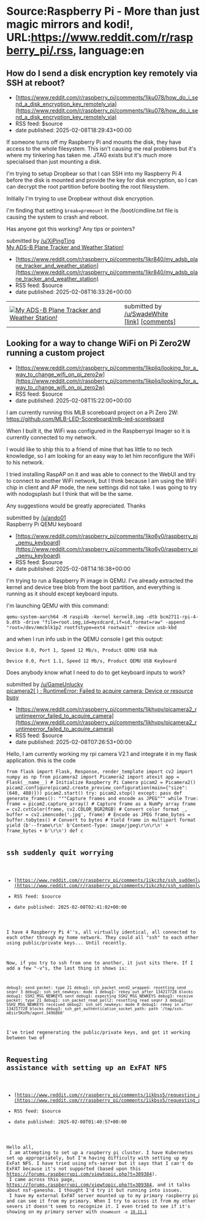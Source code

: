 # Source:Raspberry Pi - More than just magic mirrors and kodi!, URL:https://www.reddit.com/r/raspberry_pi/.rss, language:en

## How do I send a disk encryption key remotely via SSH at reboot?
 - [https://www.reddit.com/r/raspberry_pi/comments/1iku078/how_do_i_send_a_disk_encryption_key_remotely_via](https://www.reddit.com/r/raspberry_pi/comments/1iku078/how_do_i_send_a_disk_encryption_key_remotely_via)
 - RSS feed: $source
 - date published: 2025-02-08T18:29:43+00:00

<!-- SC_OFF --><div class="md"><p>If someone turns off my Raspberry Pi and mounts the disk, they have access to the whole filesystem. This isn&#39;t causing me real problems but it&#39;s where my tinkering has taken me. JTAG exists but it&#39;s much more specialised than just mounting a disk.</p> <p>I&#39;m trying to setup Dropbear so that I can SSH into my Raspberry Pi 4 before the disk is mounted and provide the key for disk encryption, so I can can decrypt the root partition before booting the root filesystem.</p> <p>Initially I&#39;m trying to use Dropbear without disk encryption.</p> <p>I&#39;m finding that setting <code>break=premount</code> in the /boot/cmdline.txt file is causing the system to crash and reboot.</p> <p>Has anyone got this working? Any tips or pointers?</p> </div><!-- SC_ON --> &#32; submitted by &#32; <a href="https://www.reddit.com/user/XiPingTing"> /u/XiPingTing </a> <br/> <span><a href="https://www.reddit.com/r/raspberry_pi/comments/1iku078/how_do_i_send_a_

## My ADS-B Plane Tracker and Weather Station!
 - [https://www.reddit.com/r/raspberry_pi/comments/1ikr840/my_adsb_plane_tracker_and_weather_station](https://www.reddit.com/r/raspberry_pi/comments/1ikr840/my_adsb_plane_tracker_and_weather_station)
 - RSS feed: $source
 - date published: 2025-02-08T16:33:26+00:00

<table> <tr><td> <a href="https://www.reddit.com/r/raspberry_pi/comments/1ikr840/my_adsb_plane_tracker_and_weather_station/"> <img src="https://b.thumbs.redditmedia.com/pedZhbnzJzQjb57nKI8f7me3-E6oVhdngQtZemsaYGI.jpg" alt="My ADS-B Plane Tracker and Weather Station!" title="My ADS-B Plane Tracker and Weather Station!" /> </a> </td><td> &#32; submitted by &#32; <a href="https://www.reddit.com/user/SwadeWhite"> /u/SwadeWhite </a> <br/> <span><a href="https://www.reddit.com/gallery/1ikr840">[link]</a></span> &#32; <span><a href="https://www.reddit.com/r/raspberry_pi/comments/1ikr840/my_adsb_plane_tracker_and_weather_station/">[comments]</a></span> </td></tr></table>

## Looking for a way to change WiFi on Pi Zero2W running a custom project
 - [https://www.reddit.com/r/raspberry_pi/comments/1ikpliq/looking_for_a_way_to_change_wifi_on_pi_zero2w](https://www.reddit.com/r/raspberry_pi/comments/1ikpliq/looking_for_a_way_to_change_wifi_on_pi_zero2w)
 - RSS feed: $source
 - date published: 2025-02-08T15:22:00+00:00

<!-- SC_OFF --><div class="md"><p>I am currently running this MLB scoreboard project on a Pi Zero 2W: <a href="https://github.com/MLB-LED-Scoreboard/mlb-led-scoreboard">https://github.com/MLB-LED-Scoreboard/mlb-led-scoreboard</a></p> <p>When I built it, the WiFi was configured in the Raspberrypi Imager so it is currently connected to my network. </p> <p>I would like to ship this to a friend of mine that has little to no tech knowledge, so I am looking for an easy way to let him reconfigure the WiFi to his network.</p> <p>I tried installing RaspAP on it and was able to connect to the WebUI and try to connect to another WiFi network, but I think because I am using the WiFi chip in client and AP mode, the new settings did not take. I was going to try with nodogsplash but I think that will be the same.</p> <p>Any suggestions would be greatly appreciated. Thanks</p> </div><!-- SC_ON --> &#32; submitted by &#32; <a href="https://www.reddit.com/user/ando01"> /u/ando01 </a> <br/> <span><a hr

## Raspberry Pi QEMU keyboard
 - [https://www.reddit.com/r/raspberry_pi/comments/1iko6y0/raspberry_pi_qemu_keyboard](https://www.reddit.com/r/raspberry_pi/comments/1iko6y0/raspberry_pi_qemu_keyboard)
 - RSS feed: $source
 - date published: 2025-02-08T14:16:38+00:00

<!-- SC_OFF --><div class="md"><p>I&#39;m trying to run a Raspberry Pi image in QEMU. I&#39;ve already extracted the kernel and device tree blob from the boot partition, and everything is running as it should except keyboard inputs.</p> <p>I&#39;m launching QEMU with this command:</p> <p><code>qemu-system-aarch64 -M raspi4b -kernel kernel8.img -dtb bcm2711-rpi-4-b.dtb -drive &quot;file=root.img,id=mysdcard,if=sd,format=raw&quot; -append &quot;root=/dev/mmcblk1p2 rootfstype=ext4 rootwait&quot; -device usb-kbd</code></p> <p>and when I run info usb in the QEMU console I get this output:</p> <p><code>Device 0.0, Port 1, Speed 12 Mb/s, Product QEMU USB Hub</code></p> <p><code>Device 0.0, Port 1.1, Speed 12 Mb/s, Product QEMU USB Keyboard</code></p> <p>Does anybody know what I need to do to get keyboard inputs to work?</p> </div><!-- SC_ON --> &#32; submitted by &#32; <a href="https://www.reddit.com/user/GameUnlucky"> /u/GameUnlucky </a> <br/> <span><a href="https://www.reddit.com/r/raspbe

## picamera2( ) : RuntimeError: Failed to acquire camera: Device or resource busy
 - [https://www.reddit.com/r/raspberry_pi/comments/1ikhvpv/picamera2_runtimeerror_failed_to_acquire_camera](https://www.reddit.com/r/raspberry_pi/comments/1ikhvpv/picamera2_runtimeerror_failed_to_acquire_camera)
 - RSS feed: $source
 - date published: 2025-02-08T07:26:53+00:00

<!-- SC_OFF --><div class="md"><p>Hello, I am currently working my rpi camera V2.1 and integrate it in my flask application. this is the code</p> <pre><code>from flask import Flask, Response, render_template import cv2 import numpy as np from picamera2 import Picamera2 import atexit app = Flask(__name__) # Initialize Raspberry Pi Camera picam2 = Picamera2() picam2.configure(picam2.create_preview_configuration(main={&quot;size&quot;: (640, 480)})) picam2.start() try: picam2.stop() except: pass def generate_frames(): &quot;&quot;&quot;Capture frames and encode as JPEG&quot;&quot;&quot; while True: frame = picam2.capture_array() # Capture frame as a NumPy array frame = cv2.cvtColor(frame, cv2.COLOR_BGR2RGB) # Convert color format _, buffer = cv2.imencode(&#39;.jpg&#39;, frame) # Encode as JPEG frame_bytes = buffer.tobytes() # Convert to bytes # Yield frame in multipart format yield (b&#39;--frame\r\n&#39; b&#39;Content-Type: image/jpeg\r\n\r\n&#39; + frame_bytes + b&#39;\r\n&#39;) def c

## ssh suddenly quit worrying
 - [https://www.reddit.com/r/raspberry_pi/comments/1ikczhz/ssh_suddenly_quit_worrying](https://www.reddit.com/r/raspberry_pi/comments/1ikczhz/ssh_suddenly_quit_worrying)
 - RSS feed: $source
 - date published: 2025-02-08T02:41:02+00:00

<!-- SC_OFF --><div class="md"><p>I have 4 Raspberry Pi 4&#39;&#39;s, all virtually identical, all connected to each other through my home network. They could all &quot;ssh&quot; to each other using public/private keys... Until recently. </p> <p>Now, if you try to ssh from one to another, it just sits there. If I add a few &quot;-v&quot;s, the last thing it shows is: </p> <pre><code>debug3: send packet: type 21 debug1: ssh_packet_send2_wrapped: resetting send seqnr 3 debug2: ssh_set_newkeys: mode 1 debug1: rekey out after 134217728 blocks debug1: SSH2_MSG_NEWKEYS sent debug1: expecting SSH2_MSG_NEWKEYS debug3: receive packet: type 21 debug1: ssh_packet_read_poll2: resetting read seqnr 3 debug1: SSH2_MSG_NEWKEYS received debug2: ssh_set_newkeys: mode 0 debug1: rekey in after 134217728 blocks debug3: ssh_get_authentication_socket_path: path &#39;/tmp/ssh-m8iir5KoPb/agent.3496860&#39; </code></pre> <p>I&#39;ve tried regenerating the public/private keys, and got it working between two of

## Requesting assistance with setting up an ExFAT NFS
 - [https://www.reddit.com/r/raspberry_pi/comments/1ikbss5/requesting_assistance_with_setting_up_an_exfat_nfs](https://www.reddit.com/r/raspberry_pi/comments/1ikbss5/requesting_assistance_with_setting_up_an_exfat_nfs)
 - RSS feed: $source
 - date published: 2025-02-08T01:40:57+00:00

<!-- SC_OFF --><div class="md"><p>Hello all,<br/> I am attempting to set up a raspberry pi cluster. I have Kubernetes set up appropriately, but I&#39;m having difficulty with setting up my ExFat NFS. I have tried using nfs-server but it says that I can&#39;t do ExFAT because it&#39;s not supported (based upon this <a href="https://forums.raspberrypi.com/viewtopic.php?t=309384">https://forums.raspberrypi.com/viewtopic.php?t=309384</a>).<br/> I came across this page, <a href="https://forums.raspberrypi.com/viewtopic.php?t=309384">https://forums.raspberrypi.com/viewtopic.php?t=309384</a>, and it talks about nsf-ganesha. I thought I&#39;d try it but running into issues.<br/> I have my external ExFAT server mounted up to my primary raspberry pi and can see it from my primary. When I try to access it from my other severs it doesn&#39;t seem to recognize it. I even tried to see if it&#39;s showing on my primary server with <code>showmount -e</code> <a href="http://10.11.11.11"><code>10.11.1

